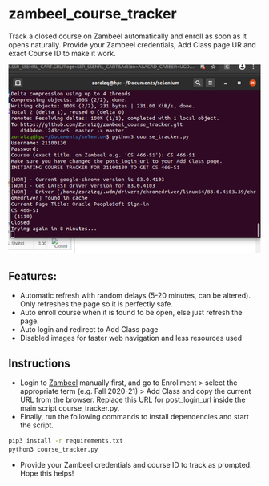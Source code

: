 # zambeel_course_tracker
Track a closed course on Zambeel automatically and enroll as soon as it opens naturally. Provide your Zambeel credentials, Add Class page UR and exact Course ID to make it work.

![ss](ss.png)

## Features:
- Automatic refresh with random delays (5-20 minutes, can be altered). Only refreshes the page so it is perfectly safe.
- Auto enroll course when it is found to be open, else just refresh the page.
- Auto login and redirect to Add Class page
- Disabled images for faster web navigation and less resources used

## Instructions
- Login to [Zambeel](https://zambeel.lums.edu.pk/) manually first, and go to Enrollment > select the appropriate term (e.g. Fall 2020-21) > Add Class and copy the current URL from the browser. Replace this URL for post_login_url inside the main script course_tracker.py.
- Finally, run the following commands to install dependencies and start the script.
```sh
pip3 install -r requirements.txt 
python3 course_tracker.py
```
- Provide your Zambeel credentials and course ID to track as prompted. Hope this helps!
